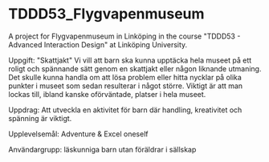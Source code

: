 ﻿# TDDD53_Flygvapenmuseum
A project for Flygvapenmuseum in Linköping in the course "TDDD53 - Advanced Interaction Design" at Linköping University.


Uppgift: "Skattjakt"
Vi vill att barn ska kunna upptäcka hela museet på ett roligt och spännande sätt genom en skattjakt eller någon 
liknande utmaning. Det skulle kunna handla om att lösa problem eller hitta nycklar på olika punkter i museet som 
sedan resulterar i något större. Viktigt är att man lockas till, ibland kanske oförväntade, platser i hela museet.

Uppdrag: Att utveckla en aktivitet för barn där handling, kreativitet och spänning är viktigt.

Upplevelsemål: Adventure & Excel oneself

Användargrupp: läskunniga barn utan föräldrar i sällskap


